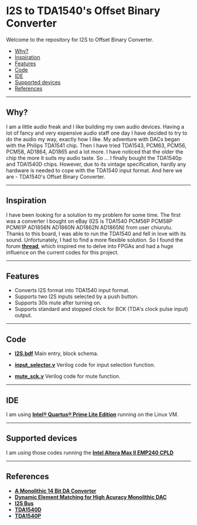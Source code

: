 # I2S to TDA1540's Offset Binary Converter
Welcome to the repository for I2S to Offset Binary Converter.

- [Why?](#why)
- [Inspiration](#inspiration)
- [Features](#features)
- [Code](#code)
- [IDE](#ide)
- [Supported devices](#devices)
- [References](#references)

---
## <a name="why">Why?</a>
I am a little audio freak and I like building my own audio devices. Having a lot of fancy and very expensive audio staff one day I have decided to try to do the audio my way, exactly how I like. My adventure with DACs began with the Philips TDA1541 chip. Then I have tried TDA1543, PCM63, PCM56, PCM58, AD1864, AD1865 and a lot more. I have noticed that the older the chip the more it suits my audio taste. So ... I finally bought the TDA1540p and TDA1540D chips. However, due to its vintage specification, hardly any hardware is needed to cope with the TDA1540 input format.  And here we are - TDA1540's Offset Binary Converter.

---
## <a name="inspiration">Inspiration</a>
I have been looking for a solution to my problem for some time. The first was a converter I bought on eBay (I2S is TDA1540 PCM56P PCM58P PCM61P AD1856N AD1860N AD1862N AD1865N) from user chiurutu. Thanks to this board, I was able to run the TDA1540 and fell in love with its sound. Unfortunately, I had to find a more flexible solution. So I found the forum [**thread**](https://www.diyaudio.com/community/threads/tda1540-i2s-to-offset-binary-no-cpld-no-fpga.341478/), which inspired me to delve into FPGAs and had a huge influence on the current codes for this project.

---
## <a name="features">Features</a>
* Converts I2S format into TDA1540 input format.
* Supports two I2S inputs selected by a push button.
* Supports 30s mute after turning on.
* Supports standard and stopped clock for BCK (TDA's clock pulse input) output.

---
## <a name="code">Code</a>
* [**I2S.bdf**](I2S.bdf)
Main entry, block schema.

* [**input_selector.v**](input_selector.v)
Verilog code for input selection function.

* [**mute_sck.v**](mute_sck.v)
Verilog code for mute function.
    
---
## <a name="ide">IDE</a>
I am using [**Intel® Quartus® Prime Lite Edition**](https://www.intel.pl/content/www/pl/pl/products/details/fpga/development-tools/quartus-prime/resource.html) running on the Linux VM.

---
## <a name="devices">Supported devices</a>
I am using those codes running the [**Intel Altera Max II EMP240 CPLD**](https://www.intel.pl/content/www/pl/pl/products/sku/210264/max-ii-epm240-cpld/specifications.html)

---
## <a name="references">References</a>
* [**A Monolithic 14 Bit DA Converter**](pdf/A-Monolithic-14-Bit-DA-Converter.pdf)
* [**Dynamic Element Matching for High Acuracy Monolithic DAC**](pdf/Dynamic-Element-Matching-for-High-Acuracy-Monolithic-DAC.pdf)
* [**I2S Bus**](pdf/I2S.pdf)
* [**TDA1540D**](pdf/TDA1540D.pdf)
* [**TDA1540P**](pdf/TDA1540P.pdf)
